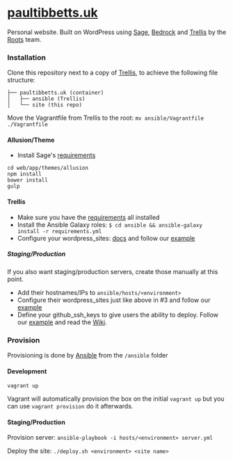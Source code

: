 # [paultibbetts.uk](https://paultibbetts.uk)

Personal website. Built on WordPress using [Sage](https://github.com/roots/sage), [Bedrock](https://github.com/roots/bedrock) and [Trellis](https://github.com/roots/trellis) by
the [Roots](https://roots.io) team.

### Installation

Clone this repository next to a copy of [Trellis](https://github.com/roots/trellis), to achieve the following file structure:

```
├── paultibbetts.uk (container)
│   ├── ansible (Trellis)
│   └── site (this repo)
```

Move the Vagrantfile from Trellis to the root: `mv ansible/Vagrantfile ./Vagrantfile`

#### Allusion/Theme
- Install Sage's [requirements](https://github.com/roots/sage#requirements)

```
cd web/app/themes/allusion
npm install
bower install
gulp
```

#### Trellis

- Make sure you have the [requirements](https://github.com/roots/trellis#requirements) all installed
- Install the Ansible Galaxy roles: `$ cd ansible && ansible-galaxy install -r requirements.yml`
- Configure your wordpress_sites: [docs](https://github.com/roots/trellis#wp-sites) and follow our [example](https://github.com/roots/roots-example-project.com/blob/master/ansible/group_vars/development)

##### Staging/Production

If you also want staging/production servers, create those manually at this point.

- Add their hostnames/IPs to `ansible/hosts/<environment>`
- Configure their wordpress_sites just like above in #3 and follow our [example](https://github.com/roots/roots-example-project.com/blob/master/ansible/group_vars/production)
- Define your github_ssh_keys to give users the ability to deploy. Follow our [example](https://github.com/roots/roots-example-project.com/blob/master/ansible/group_vars/production#L3-L9) and read the [Wiki](https://github.com/roots/trellis/wiki/SSH-Keys).

### Provision

Provisioning is done by [Ansible](http://www.ansible.com/home) from the `/ansible` folder

#### Development

`vagrant up`

Vagrant will automatically provision the box on the initial `vagrant up` but you can use `vagrant provision` do it afterwards.


#### Staging/Production

Provision server: `ansible-playbook -i hosts/<environment> server.yml`

Deploy the site: `./deploy.sh <environment> <site name>`
